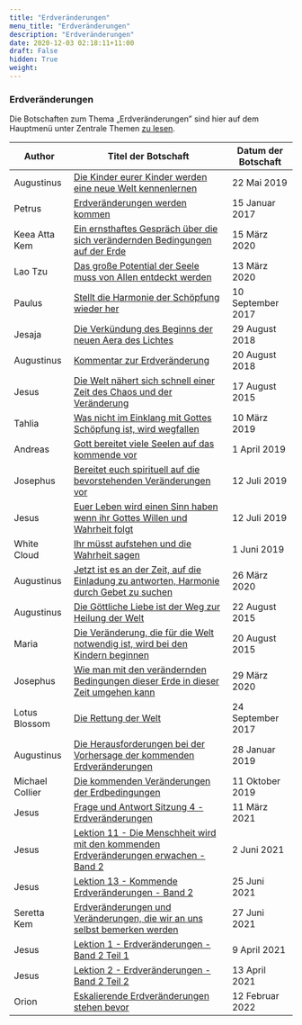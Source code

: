 ```yaml
---
title: "Erdveränderungen"
menu_title: "Erdveränderungen"
description: "Erdveränderungen"
date: 2020-12-03 02:18:11+11:00
draft: False
hidden: True
weight:
---
```

### Erdveränderungen

Die Botschaften  zum Thema „Erdveränderungen” sind hier auf dem Hauptmenü unter Zentrale Themen [zu lesen](/zentrale-themen/erdveraenderungen/).

**Author** | **Titel der Botschaft** | **Datum der Botschaft**  
---|---|---
Augustinus | [Die Kinder eurer Kinder werden eine neue Welt kennenlernen](/aktuelle-botschaften/aktuelle-botschaften-in-reihenfolge-des-datums/aktuelle-botschaften-2019/die-kinder-eurer-kinder-werden-eine-neue-welt-kennenlernen-af-augustinus-22-mai-2019/) | 22 Mai 2019
Petrus | [Erdveränderungen werden kommen](/aktuelle-botschaften/aktuelle-botschaften-in-reihenfolge-des-datums/aktuelle-botschaften-2017/erdveraenderungen-werden-kommen-af-petrus-15-januar-2017/) | 15 Januar 2017
Keea Atta Kem | [Ein ernsthaftes Gespräch über die sich verändernden Bedingungen auf der Erde](/aktuelle-botschaften/aktuelle-botschaften-in-reihenfolge-des-datums/aktuelle-botschaften-2020/ein-ernsthaftes-gespraech-ueber-die-sich-veraendernden-bedingungen-auf-der-erde-af-keea-atta-kem-15-maerz-2020/) | 15 März 2020
Lao Tzu | [Das große Potential der Seele muss von Allen entdeckt werden](/aktuelle-botschaften/aktuelle-botschaften-in-reihenfolge-des-datums/aktuelle-botschaften-2020/das-grosse-potential-der-seele-muss-von-allen-entdeckt-werden-af-lao-tzu-13-maerz-2020/) | 13 März 2020
Paulus | [Stellt die Harmonie der Schöpfung wieder her](/aktuelle-botschaften/aktuelle-botschaften-in-reihenfolge-des-datums/aktuelle-botschaften-2017/stellt-die-harmonie-der-schoepfung-wieder-her-af-paulus-10-september-2017/) | 10 September 2017
Jesaja | [Die Verkündung des Beginns der neuen Aera des Lichtes](/aktuelle-botschaften/aktuelle-botschaften-in-reihenfolge-des-datums/aktuelle-botschaften-2018/die-verkuendung-des-beginns-der-neuen-aera-des-lichtes-af-jesaja-29-august-2018/) | 29 August 2018
Augustinus | [Kommentar zur Erdveränderung](/aktuelle-botschaften/aktuelle-botschaften-in-reihenfolge-des-datums/aktuelle-botschaften-2018/kommentar-zur-erdveraenderung-af-augustinus-20-august-2018/) | 20 August 2018
Jesus | [Die Welt nähert sich schnell einer Zeit des Chaos und der Veränderung](/aktuelle-botschaften/aktuelle-botschaften-in-reihenfolge-des-datums/aktuelle-botschaften-2015/die-welt-naehert-sich-schnell-einer-zeit-des-chaos-und-der-veraenderung-af-jesus-17-august-2015/) | 17 August 2015
Tahlia | [Was nicht im Einklang mit Gottes Schöpfung ist, wird wegfallen](/aktuelle-botschaften/aktuelle-botschaften-in-reihenfolge-des-datums/aktuelle-botschaften-2019/was-nicht-im-einklang-mit-gottes-schoepfung-ist-wird-wegfallen-af-tahlia-10-maerz-2019/) | 10 März 2019
Andreas | [Gott bereitet viele Seelen auf das kommende vor](/aktuelle-botschaften/aktuelle-botschaften-in-reihenfolge-des-datums/aktuelle-botschaften-2019/gott-bereitet-viele-seelen-auf-das-kommende-vor-af-andreas-1-april-2019/) | 1 April 2019
Josephus | [Bereitet euch spirituell auf die bevorstehenden Veränderungen vor](/aktuelle-botschaften/aktuelle-botschaften-in-reihenfolge-des-datums/aktuelle-botschaften-2019/bereitet-euch-spirituell-auf-die-bevorstehenden-veraenderungen-vor-af-josephus-12-juli-2019/) | 12 Juli 2019
Jesus | [Euer Leben wird einen Sinn haben wenn ihr Gottes Willen und Wahrheit folgt](/aktuelle-botschaften/aktuelle-botschaften-in-reihenfolge-des-datums/aktuelle-botschaften-2019/euer-leben-wird-einen-sinn-haben-wenn-ihr-gottes-willen-und-wahrheit-folgt-af-jesus-12-juli-2019/) | 12 Juli 2019
White Cloud | [Ihr müsst aufstehen und die Wahrheit sagen](/aktuelle-botschaften/aktuelle-botschaften-in-reihenfolge-des-datums/aktuelle-botschaften-2019/ihr-muesst-aufstehen-und-die-wahrheit-sagen-af-white-cloud-1-juni-2019/) | 1 Juni 2019
Augustinus | [Jetzt ist es an der Zeit, auf die Einladung zu antworten, Harmonie durch Gebet zu suchen](/aktuelle-botschaften/aktuelle-botschaften-in-reihenfolge-des-datums/aktuelle-botschaften-2020/jetzt-ist-es-an-der-zeit-auf-die-einladung-zu-antworten-harmonie-durch-gebet-zu-suchen-af-augustinus-26-maerz-2020/) | 26 März 2020
Augustinus | [Die Göttliche Liebe ist der Weg zur Heilung der Welt](/aktuelle-botschaften/aktuelle-botschaften-in-reihenfolge-des-datums/aktuelle-botschaften-2015/die-goettliche-liebe-ist-der-weg-zur-heilung-der-welt-af-augustinus-22-august-2015/) | 22 August 2015
Maria | [Die Veränderung, die für die Welt notwendig ist, wird bei den Kindern beginnen](/aktuelle-botschaften/aktuelle-botschaften-in-reihenfolge-des-datums/aktuelle-botschaften-2015/die-veraenderung-die-fuer-die-welt-notwendig-ist-wird-bei-den-kindern-beginnen-af-maria-20-august-2015/) | 20 August 2015
Josephus | [Wie man mit den verändernden Bedingungen dieser Erde in dieser Zeit umgehen kann](/aktuelle-botschaften/aktuelle-botschaften-in-reihenfolge-des-datums/aktuelle-botschaften-2020/wie-man-mit-den-veraendernden-bedingungen-dieser-erde-in-dieser-zeit-umgehen-kann-af-josephus-29-maerz-2020/) | 29 März 2020
Lotus Blossom | [Die Rettung der Welt](/aktuelle-botschaften/aktuelle-botschaften-in-reihenfolge-des-datums/aktuelle-botschaften-2017/die-rettung-der-welt-af-lotus-blossom-24-september-2017/) | 24 September 2017
Augustinus | [Die Herausforderungen bei der Vorhersage der kommenden Erdveränderungen](/aktuelle-botschaften/aktuelle-botschaften-in-reihenfolge-des-datums/aktuelle-botschaften-2019/die-herausforderungen-bei-der-vorhersage-der-kommenden-erdveraenderungen-af-augustinus-28-januar-2019/) | 28 Januar 2019
Michael Collier | [Die kommenden Veränderungen der Erdbedingungen](/aktuelle-botschaften/aktuelle-botschaften-in-reihenfolge-des-datums/aktuelle-botschaften-2019/die-kommenden-veraenderungen-der-erdbedingungen-af-michael-collier-11-oktober-2019/) | 11 Oktober 2019
Jesus | [Frage und Antwort Sitzung 4 - Erdveränderungen](/aktuelle-botschaften/aktuelle-botschaften-in-reihenfolge-des-datums/aktuelle-botschaften-2021/frage-und-antwort-sitzung-4-erdveraenderungen-af-jesus-11-maerz-2021/) | 11 März 2021
Jesus | [Lektion 11 - Die Menschheit wird mit den kommenden Erdveränderungen erwachen - Band 2](/aktuelle-botschaften/aktuelle-botschaften-in-reihenfolge-des-datums/aktuelle-botschaften-2021/lektion-11-die-menschheit-wird-mit-den-kommenden-erdveraenderungen-erwachen-band-2-af-jesus-2-juni-2021/) | 2 Juni 2021
Jesus | [Lektion 13 - Kommende Erdveränderungen - Band 2](/aktuelle-botschaften/aktuelle-botschaften-in-reihenfolge-des-datums/aktuelle-botschaften-2021/lektion-13-kommende-erdveraenderungen-band-2-af-jesus-25-juni-2021/) | 25 Juni 2021
Seretta Kem | [Erdveränderungen und Veränderungen, die wir an uns selbst bemerken werden](/aktuelle-botschaften/aktuelle-botschaften-in-reihenfolge-des-datums/aktuelle-botschaften-2021/erdveraenderungen-und-veraenderungen-die-wir-an-uns-selbst-bemerken-werden-af-seretta-kem-27-juni-2021/) | 27 Juni 2021
Jesus | [Lektion 1 - Erdveränderungen - Band 2 Teil 1](/aktuelle-botschaften/aktuelle-botschaften-in-reihenfolge-des-datums/aktuelle-botschaften-2021/lektion-1-erdveraenderungen-band-2-teil-1-af-jesus-9-april-2021/) | 9 April 2021
Jesus | [Lektion 2 - Erdveränderungen - Band 2 Teil 2](/aktuelle-botschaften/aktuelle-botschaften-in-reihenfolge-des-datums/aktuelle-botschaften-2021/lektion-2-erdveraenderungen-band-2-teil-2-af-jesus-13-april-2021/) | 13 April 2021
Orion | [Eskalierende Erdveränderungen stehen bevor](/aktuelle-botschaften/aktuelle-botschaften-in-reihenfolge-des-datums/aktuelle-botschaften-2022/eskalierende-erdveraenderungen-stehen-bevor-af-orion-12-februar-2022/) | 12 Februar 2022
